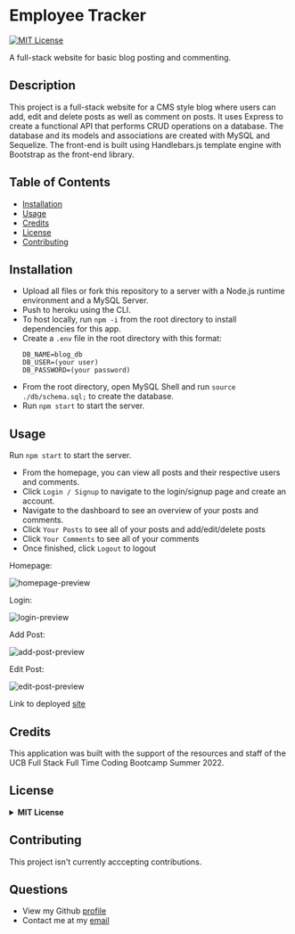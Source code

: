 # Employee Tracker

[![MIT License](https://img.shields.io/badge/License-MIT-green)](#license)

A full-stack website for basic blog posting and commenting.

## Description 

This project is a full-stack website for a CMS style blog where users can add, edit and delete posts as well as comment on posts. It uses Express to create a functional API that performs CRUD operations on a database. The database and its models and associations are created with MySQL and Sequelize. The front-end is built using Handlebars.js template engine with Bootstrap as the front-end library.

## Table of Contents

* [Installation](#installation)
* [Usage](#usage)
* [Credits](#credits)
* [License](#license)
* [Contributing](#contributing)

## Installation
  - Upload all files or fork this repository to a server with a Node.js runtime environment and a MySQL Server. 
  - Push to heroku using the CLI.
  - To host locally, run `npm -i` from the root directory to install dependencies for this app. 
  - Create a `.env` file in the root directory with this format: 
      ```
      DB_NAME=blog_db
      DB_USER=(your user)
      DB_PASSWORD=(your password)
      ```
  - From the root directory, open MySQL Shell and run `source ./db/schema.sql;` to create the database.
  - Run `npm start` to start the server.
  
## Usage 
Run `npm start` to start the server.

- From the homepage, you can view all posts and their respective users and comments. 
- Click `Login / Signup` to navigate to the login/signup page and create an account.
- Navigate to the dashboard to see an overview of your posts and comments. 
- Click `Your Posts` to see all of your posts and add/edit/delete posts
- Click `Your Comments` to see all of your comments
- Once finished, click `Logout` to logout

Homepage:

![homepage-preview](./assets/homepage-preview.png-preview.gif)

Login:

![login-preview](./assets/login-preview.png-preview.gif)

Add Post:

![add-post-preview](./assets/add-post-preview.gif)

Edit Post:

![edit-post-preview](./assets/edit-post-preview.gif)

Link to deployed [site](https://protected-harbor-12759.herokuapp.com/)

## Credits
This application was built with the support of the resources and staff of the UCB Full Stack Full Time Coding Bootcamp Summer 2022. 


## License
<details>
  <summary><b>MIT License</b></summary>

```
MIT License

Copyright (c) 2022 seannoh

Permission is hereby granted, free of charge, to any person obtaining a copy
of this software and associated documentation files (the "Software"), to deal
in the Software without restriction, including without limitation the rights
to use, copy, modify, merge, publish, distribute, sublicense, and/or sell
copies of the Software, and to permit persons to whom the Software is
furnished to do so, subject to the following conditions:

The above copyright notice and this permission notice shall be included in all
copies or substantial portions of the Software.

THE SOFTWARE IS PROVIDED "AS IS", WITHOUT WARRANTY OF ANY KIND, EXPRESS OR
IMPLIED, INCLUDING BUT NOT LIMITED TO THE WARRANTIES OF MERCHANTABILITY,
FITNESS FOR A PARTICULAR PURPOSE AND NONINFRINGEMENT. IN NO EVENT SHALL THE
AUTHORS OR COPYRIGHT HOLDERS BE LIABLE FOR ANY CLAIM, DAMAGES OR OTHER
LIABILITY, WHETHER IN AN ACTION OF CONTRACT, TORT OR OTHERWISE, ARISING FROM,
OUT OF OR IN CONNECTION WITH THE SOFTWARE OR THE USE OR OTHER DEALINGS IN THE
SOFTWARE.
```
      
</details>

## Contributing
This project isn't currently acccepting contributions.

## Questions
- View my Github [profile](https://github.com/seannoh)
- Contact me at my [email](mailto:seanoh@ucsb.edu)





